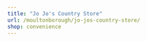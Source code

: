 ```yaml
---
title: "Jo Jo's Country Store"
url: /moultonborough/jo-jos-country-store/
shop: convenience
---
```

